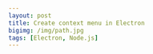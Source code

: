 ```yaml
---
layout: post
title: Create context menu in Electron
bigimg: /img/path.jpg
tags: [Electron, Node.js]
---
```


